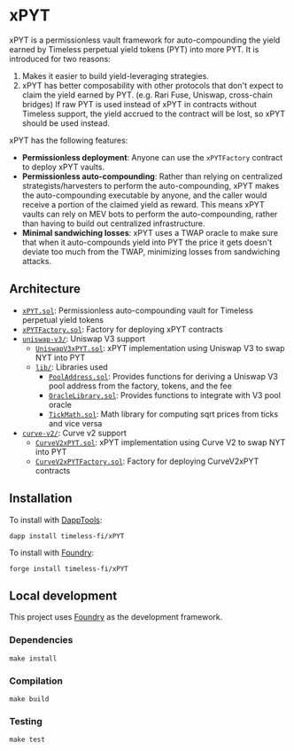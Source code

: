 # xPYT

xPYT is a permissionless vault framework for auto-compounding the yield earned by Timeless perpetual yield tokens (PYT) into more PYT. It is introduced for two reasons:

1. Makes it easier to build yield-leveraging strategies.
2. xPYT has better composability with other protocols that don't expect to claim the yield earned by PYT. (e.g. Rari Fuse, Uniswap, cross-chain bridges) If raw PYT is used instead of xPYT in contracts without Timeless support, the yield accrued to the contract will be lost, so xPYT should be used instead.

xPYT has the following features:

-   **Permissionless deployment**: Anyone can use the `xPYTFactory` contract to deploy xPYT vaults.
-   **Permissionless auto-compounding**: Rather than relying on centralized strategists/harvesters to perform the auto-compounding, xPYT makes the auto-compounding executable by anyone, and the caller would receive a portion of the claimed yield as reward. This means xPYT vaults can rely on MEV bots to perform the auto-compounding, rather than having to build out centralized infrastructure.
-   **Minimal sandwiching losses**: xPYT uses a TWAP oracle to make sure that when it auto-compounds yield into PYT the price it gets doesn't deviate too much from the TWAP, minimizing losses from sandwiching attacks.

## Architecture

-   [`xPYT.sol`](src/xPYT.sol): Permissionless auto-compounding vault for Timeless perpetual yield tokens
-   [`xPYTFactory.sol`](src/xPYTFactory.sol): Factory for deploying xPYT contracts
-   [`uniswap-v3/`](src/uniswap-v3/): Uniswap V3 support
    -   [`UniswapV3xPYT.sol`](src/uniswap-v3/UniswapV3xPYT.sol): xPYT implementation using Uniswap V3 to swap NYT into PYT
    -   [`lib/`](src/uniswap-v3/lib/): Libraries used
        -   [`PoolAddress.sol`](src/uniswap-v3/lib/PoolAddress.sol): Provides functions for deriving a Uniswap V3 pool address from the factory, tokens, and the fee
        -   [`OracleLibrary.sol`](src/uniswap-v3/lib/OracleLibrary.sol): Provides functions to integrate with V3 pool oracle
        -   [`TickMath.sol`](src/uniswap-v3/lib/TickMath.sol): Math library for computing sqrt prices from ticks and vice versa
-   [`curve-v2/`](src/curve-v2/): Curve v2 support
    -   [`CurveV2xPYT.sol`](src/curve-v2/CurveV2xPYT.sol): xPYT implementation using Curve V2 to swap NYT into PYT
    -   [`CurveV2xPYTFactory.sol`](src/curve-v2/CurveV2xPYTFactory.sol): Factory for deploying CurveV2xPYT contracts

## Installation

To install with [DappTools](https://github.com/dapphub/dapptools):

```
dapp install timeless-fi/xPYT
```

To install with [Foundry](https://github.com/gakonst/foundry):

```
forge install timeless-fi/xPYT
```

## Local development

This project uses [Foundry](https://github.com/gakonst/foundry) as the development framework.

### Dependencies

```
make install
```

### Compilation

```
make build
```

### Testing

```
make test
```
